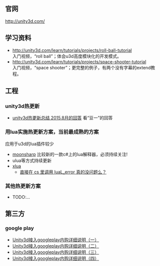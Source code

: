 ## 官网
http://unity3d.com/


## 学习资料
- http://unity3d.com/learn/tutorials/projects/roll-ball-tutorial  
  入门视频，“roll ball”；体会u3d高度模块化的开发模式。
- http://unity3d.com/learn/tutorials/projects/space-shooter-tutorial  
  入门视频，“space shooter”；更完整的例子，有两个没有字幕的extend教程。


## 工程
### unity3d热更新
- [unity3d热更新总结 2015.8月的回答](https://www.zhihu.com/question/28079874/answer/57706353) 看“豆一”的回答

### 用lua实施热更新方案，当前最成熟的方案
应用于u3d的lua插件较少
- [moonsharp](http://www.moonsharp.org/) 比较新的一款c#上的lua解释器，必须持续关注!
- ulua等方式持续更新
- [xlua](https://github.com/Tencent/xLua)
  - [直接在 cs 里调用 luaL_error 真的没问题么？](https://github.com/Tencent/xLua/issues/14)

### 其他热更新方案
- TODO:...


## 第三方
### google play
- [ Unity3d接入googleplay内购详细说明（一）](http://blog.csdn.net/qq15233635728/article/details/44015225)
- [ Unity3d接入googleplay内购详细说明（二）](http://blog.csdn.net/qq15233635728/article/details/44016403)
- [ Unity3d接入googleplay内购详细说明（三）](http://blog.csdn.net/qq15233635728/article/details/44017543)
- [ Unity3d接入googleplay内购详细说明（四）](http://blog.csdn.net/qq15233635728/article/details/44018079)


